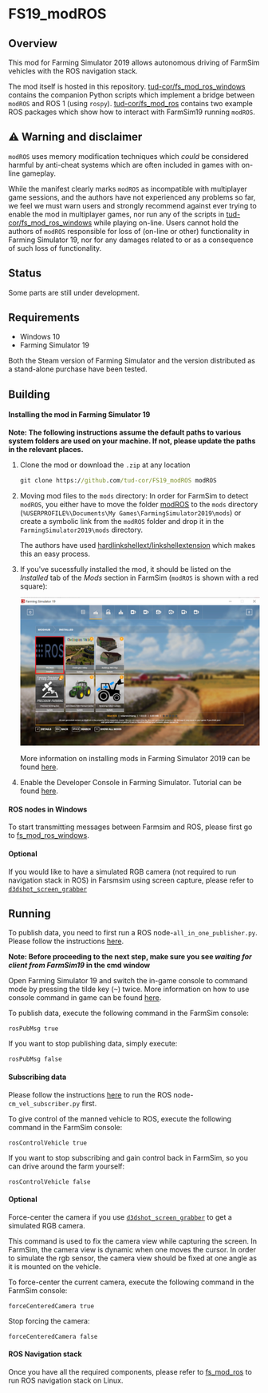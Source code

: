 # FS19_modROS

## Overview

This mod for Farming Simulator 2019 allows autonomous driving of FarmSim vehicles with the ROS navigation stack.

The mod itself is hosted in this repository.
[tud-cor/fs_mod_ros_windows](https://github.com/tud-cor/fs_mod_ros_windows) contains the companion Python scripts which implement a bridge between `modROS` and ROS 1 (using `rospy`).
[tud-cor/fs_mod_ros](https://github.com/tud-cor/fs_mod_ros) contains two example ROS packages which show how to interact with FarmSim19 running `modROS`.


## ⚠️ Warning and disclaimer

`modROS` uses memory modification techniques which *could* be considered harmful by anti-cheat systems which are often included in games with on-line gameplay.

While the manifest clearly marks `modROS` as incompatible with multiplayer game sessions, and the authors have not experienced any problems so far, we feel we must warn users and strongly recommend against ever trying to enable the mod in multiplayer games, nor run any of the scripts in [tud-cor/fs_mod_ros_windows](https://github.com/tud-cor/fs_mod_ros_windows) while playing on-line.
Users cannot hold the authors of `modROS` responsible for loss of (on-line or other) functionality in Farming Simulator 19, nor for any damages related to or as a consequence of such loss of functionality.


## Status

Some parts are still under development.


## Requirements

* Windows 10
* Farming Simulator 19

Both the Steam version of Farming Simulator and the version distributed as a stand-alone purchase have been tested.


## Building

#### Installing the mod in Farming Simulator 19

__Note: The following instructions assume the default paths to various system folders are used on your machine. If not, please update the paths in the relevant places.__

1. Clone the mod or download the `.zip` at any location

    ```cmd
    git clone https://github.com/tud-cor/FS19_modROS modROS
    ```

2. Moving mod files to the `mods` directory: 
In order for FarmSim to detect `modROS`, you either have to move the folder [modROS](https://github.com/tud-cor/FS19_modROS) to the `mods` directory (`%USERPROFILE%\Documents\My Games\FarmingSimulator2019\mods`) or create a symbolic link from the `modROS` folder and drop it in the `FarmingSimulator2019\mods` directory.

    The authors have used [hardlinkshellext/linkshellextension](https://schinagl.priv.at/nt/hardlinkshellext/linkshellextension.html) which makes this an easy process.

3. If you've sucessfully installed the mod, it should be listed on the *Installed* tab of the *Mods* section in FarmSim (`modROS` is shown with a red square):

    ![modROS](.imgs/modROS.png)

    More information on installing mods in Farming Simulator 2019 can be found [here](http://www.farmingsimulator19mods.com/how-to-install-farming-simulator-2019-19-mods/).

4. Enable the Developer Console in Farming Simulator. Tutorial can be found [here](https://www.youtube.com/watch?v=_hYbnu6nJsQ).


#### ROS nodes in Windows
To start transmitting messages between Farmsim and ROS, please first go to [fs_mod_ros_windows](https://github.com/tud-cor/fs_mod_ros_windows). 

#### Optional
If you would like to have a simulated RGB camera (not required to run navigation stack in ROS) in Farsmsim using screen capture, please refer to [`d3dshot_screen_grabber`](https://github.com/tud-cor/d3dshot_screen_grabber) 


## Running

To publish data, you need to first run a ROS node-`all_in_one_publisher.py`. Please follow the instructions [here](https://github.com/tud-cor/fs_mod_ros_windows#publishing-data).

**Note: Before proceeding to the next step, make sure you see *waiting for client from FarmSim19* in the cmd window**


Open Farming Simulator 19 and switch the in-game console to command mode by pressing the tilde key (<kbd>~</kbd>) twice. More information on how to use console command in game can be found [here](https://wiki.nitrado.net/en/Admin_Commands_for_Farming_Simulator_19).


To publish data, execute the following command in the FarmSim console:

```
rosPubMsg true
```

If you want to stop publishing data, simply execute:

```
rosPubMsg false
```


#### Subscribing data

Please follow the instructions [here](https://github.com/tud-cor/fs_mod_ros_windows#subscribing-data) to run the ROS node- `cm_vel_subscriber.py` first.



To give control of the manned vehicle to ROS, execute the following command in the FarmSim console:

```
rosControlVehicle true
```

If you want to stop subscribing and gain control back in FarmSim, so you can drive around the farm yourself:

```
rosControlVehicle false
```

#### Optional
Force-center the camera if you use [`d3dshot_screen_grabber`](https://github.com/tud-cor/d3dshot_screen_grabber) to get a simulated RGB camera.

This command is used to fix the camera view while capturing the screen. In FarmSim, the camera view is dynamic when one moves the cursor. In order to simulate the rgb sensor, the camera view should be fixed at one angle as it is mounted on the vehicle.

To force-center the current camera, execute the following command in the FarmSim console:

```
forceCenteredCamera true
```

Stop forcing the camera:

```
forceCenteredCamera false
```

#### ROS Navigation stack
Once you have all the required components, please refer to [fs_mod_ros](https://github.com/tud-cor/fs_mod_ros) to run ROS navigation stack on Linux.
